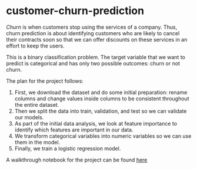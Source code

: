 # customer-churn-prediction

*Churn* is when customers stop using the services of a company. Thus, churn prediction is about identifying customers who are likely to cancel their contracts soon so that we can offer discounts on these services in an effort to keep the users.

This is a binary classification problem. The target variable that we want to predict is categorical and has only two possible outcomes: churn or not churn.

The plan for the project follows:
1. First, we download the dataset and do some initial preparation: rename columns and change values inside columns to be consistent throughout the entire dataset.
2. Then we split the data into train, validation, and test so we can validate our models.
3. As part of the initial data analysis, we look at feature importance to identify which features are important in our data.
4. We transform categorical variables into numeric variables so we can use them in the model.
5. Finally, we train a logistic regression model.

A walkthrough notebook for the project can be found [here]()

